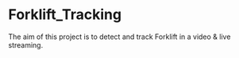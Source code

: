 # Forklift_Tracking
The aim of this project is to detect and track Forklift in a video &amp; live streaming.
